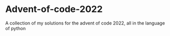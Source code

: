 # Advent-of-code-2022
A collection of my solutions for the advent of code 2022, all in the language of python
